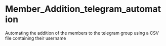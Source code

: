 # Member_Addition_telegram_automation
Automating the addition of the members to the telegram group using a CSV file containing their username
